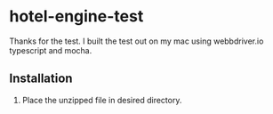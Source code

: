 # hotel-engine-test

Thanks for the test.  I built the test out on my mac using webbdriver.io typescript and mocha.


## Installation

1. Place the unzipped file in desired directory.